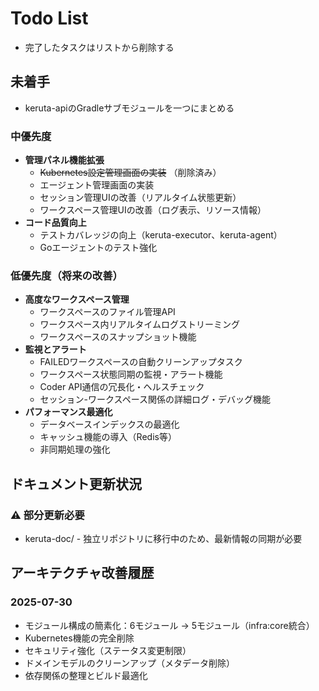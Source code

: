 # Todo List

* 完了したタスクはリストから削除する

## 未着手

* keruta-apiのGradleサブモジュールを一つにまとめる

### 中優先度

* **管理パネル機能拡張**
    * ~~Kubernetes設定管理画面の実装~~ （削除済み）
    * エージェント管理画面の実装
    * セッション管理UIの改善（リアルタイム状態更新）
    * ワークスペース管理UIの改善（ログ表示、リソース情報）
* **コード品質向上**
    * テストカバレッジの向上（keruta-executor、keruta-agent）
    * Goエージェントのテスト強化

### 低優先度（将来の改善）

* **高度なワークスペース管理**
    * ワークスペースのファイル管理API
    * ワークスペース内リアルタイムログストリーミング
    * ワークスペースのスナップショット機能
* **監視とアラート**
    * FAILEDワークスペースの自動クリーンアップタスク
    * ワークスペース状態同期の監視・アラート機能
    * Coder API通信の冗長化・ヘルスチェック
    * セッション-ワークスペース関係の詳細ログ・デバッグ機能
* **パフォーマンス最適化**
    * データベースインデックスの最適化
    * キャッシュ機能の導入（Redis等）
    * 非同期処理の強化

## ドキュメント更新状況

### ⚠️ 部分更新必要

* keruta-doc/ - 独立リポジトリに移行中のため、最新情報の同期が必要

## アーキテクチャ改善履歴

### 2025-07-30

- モジュール構成の簡素化：6モジュール → 5モジュール（infra:core統合）
- Kubernetes機能の完全削除
- セキュリティ強化（ステータス変更制限）
- ドメインモデルのクリーンアップ（メタデータ削除）
- 依存関係の整理とビルド最適化
